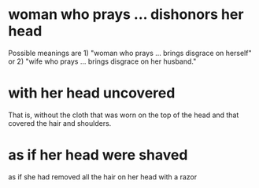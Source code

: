 # woman who prays ... dishonors her head

Possible meanings are 1) "woman who prays ... brings disgrace on herself" or 2) "wife who prays ... brings disgrace on her husband."

# with her head uncovered

That is, without the cloth that was worn on the top of the head and that covered the hair and shoulders.

# as if her head were shaved

as if she had removed all the hair on her head with a razor

